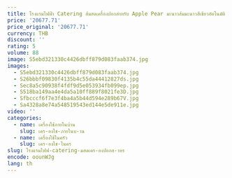 ```yaml
---
title: โรงแรมไฟฟ้า Catering ส้มสดเครื่องปอกสําหรับ Apple Pear มะนาวส้มมะนาวสีเขียวอัตโนมัติ Peeler ผลไม้ Peeling Machi
price: '20677.71'
price_original: '20677.71'
currency: THB
discount: ''
rating: 5
volume: 88
image: S5ebd321330c4426dbff879d083faab374.jpg
images:
  - S5ebd321330c4426dbff879d083faab374.jpg
  - S26bbbf09830f4135b4c55da44412827ds.jpg
  - Sec8a5c90938f4fdf9d5e053934fb099ep.jpg
  - S518ba149aa4e4da5a10ff889f8021fe3D.jpg
  - Sfbcccf6f7e3f4ba4a5b44d594e289b67V.jpg
  - Sa4328a8e74a548519543ed144e5de911e.jpg
video: ''
categories:
  - name: เครื่องใช้ภายในบ้าน
    slug: เคร-องใช-ภายในบ-าน
  - name: เครื่องใช้ในครัว
    slug: เคร-องใช-ในคร
slug: โรงแรมไฟฟ-catering-มสดเคร-องปอกส-าหร
encode: oounWJg
lang: th
---
```

  